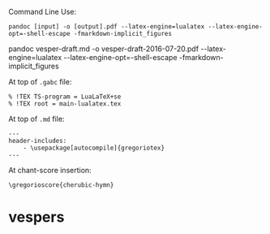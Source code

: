 Command Line Use:

```
pandoc [input] -o [output].pdf --latex-engine=lualatex --latex-engine-opt=-shell-escape -fmarkdown-implicit_figures
```


pandoc vesper-draft.md -o vesper-draft-2016-07-20.pdf --latex-engine=lualatex --latex-engine-opt=-shell-escape -fmarkdown-implicit_figures




At top of `.gabc` file:

```
% !TEX TS-program = LuaLaTeX+se
% !TEX root = main-lualatex.tex
```

At top of `.md` file:

```
---
header-includes:
    - \usepackage[autocompile]{gregoriotex}
---
```

At chant-score insertion:

```
\gregorioscore{cherubic-hymn}
```
# vespers
